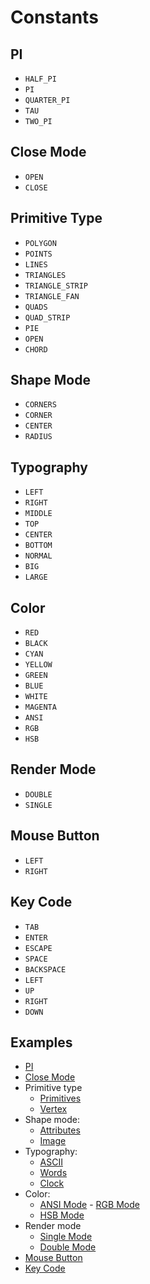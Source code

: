 # Constants

## PI

- `HALF_PI`
- `PI`
- `QUARTER_PI`
- `TAU`
- `TWO_PI`

## Close Mode

- `OPEN`
- `CLOSE`

## Primitive Type

- `POLYGON`
- `POINTS`
- `LINES`
- `TRIANGLES`
- `TRIANGLE_STRIP`
- `TRIANGLE_FAN`
- `QUADS`
- `QUAD_STRIP`
- `PIE`
- `OPEN`
- `CHORD`

## Shape Mode

- `CORNERS`
- `CORNER`
- `CENTER`
- `RADIUS`

## Typography

- `LEFT`
- `RIGHT`
- `MIDDLE`
- `TOP`
- `CENTER`
- `BOTTOM`
- `NORMAL`
- `BIG`
- `LARGE`

## Color

- `RED`
- `BLACK`
- `CYAN`
- `YELLOW`
- `GREEN`
- `BLUE`
- `WHITE`
- `MAGENTA`
- `ANSI`
- `RGB`
- `HSB`

## Render Mode

- `DOUBLE`
- `SINGLE`

## Mouse Button

- `LEFT`
- `RIGHT`

## Key Code

- `TAB`
- `ENTER`
- `ESCAPE`
- `SPACE`
- `BACKSPACE`
- `LEFT`
- `UP`
- `RIGHT`
- `DOWN`

## Examples

- [PI](https://github.com/charming-art/charming/blob/master/tests/test_transform.py)
- [Close Mode](https://github.com/charming-art/charming/blob/master/ests/test_shape_primitives.py)
- Primitive type
  - [Primitives](https://github.com/charming-art/charming/blob/master/tests/test_shape_primitives.py)
  - [Vertex](https://github.com/charming-art/charming/blob/master/tests/test_shape_vertex.py)
- Shape mode:
  - [Attributes](https://github.com/charming-art/charming/blob/master/tests/test_shape_attributes.p)
  - [Image](https://github.com/charming-art/charming/blob/master/tests/test_image.py)
- Typography:
  - [ASCII](https://github.com/charming-art/charming/blob/master/tests/test_typography_ascii.py)
  - [Words](https://github.com/charming-art/charming/blob/master/tests/test_typography_words.py)
  - [Clock](https://github.com/charming-art/charming/blob/master/tests/test_time.py)
- Color:
  - [ANSI Mode](https://github.com/charming-art/charming/blob/master/tests/test_color_mode_ansi.py) - [RGB Mode](https://github.com/charming-art/charming/blob/master/tests/test_color_mode_rgb.py)
  - [HSB Mode](https://github.com/charming-art/charming/blob/master/tests/test_color_mode_hsb.py)
- Render mode
  - [Single Mode](https://github.com/charming-art/charming/blob/master/tests/test_environment_single.py)
  - [Double Mode](https://github.com/charming-art/charming/blob/master/tests/test_environment_double.py)
- [Mouse Button](https://github.com/charming-art/charming/blob/master/tests/test_event_mouse.py)
- [Key Code](https://github.com/charming-art/charming/blob/master/tests/test_event_keyboard.py)
